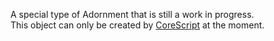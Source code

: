 A special type of Adornment that is still a work in progress.  
This object can only be created by [CoreScript](https://developer.roblox.com/en-us/api-reference/class/CoreScript) at the moment.